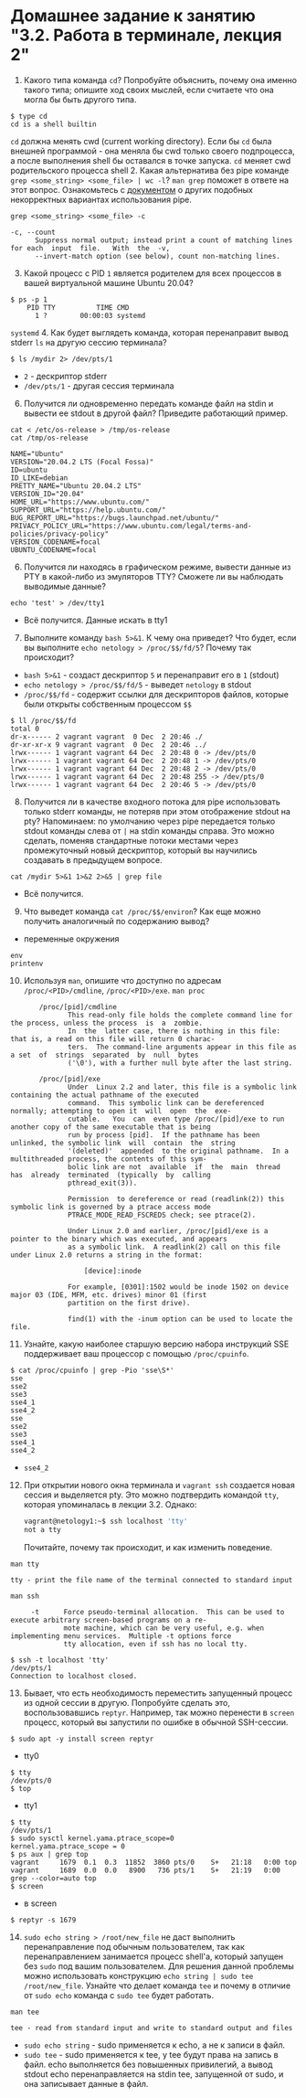 # Домашнее задание к занятию "3.2. Работа в терминале, лекция 2"

1. Какого типа команда `cd`? Попробуйте объяснить, почему она именно такого типа; опишите ход своих мыслей, если считаете что она могла бы быть другого типа.
```shell
$ type cd
cd is a shell builtin
```
`cd` должна менять cwd (current working directory). 
Если бы `cd` была внешней программой - она меняла бы cwd только своего подпроцесса, а после выполнения shell бы оставался в точке запуска. 
`cd` меняет cwd родительского процесса shell
2. Какая альтернатива без pipe команде `grep <some_string> <some_file> | wc -l`? `man grep` поможет в ответе на этот вопрос. Ознакомьтесь с [документом](http://www.smallo.ruhr.de/award.html) о других подобных некорректных вариантах использования pipe.
```shell
grep <some_string> <some_file> -c
```
```
-c, --count
      Suppress normal output; instead print a count of matching lines for each  input  file.   With  the  -v,
      --invert-match option (see below), count non-matching lines.

```
3. Какой процесс с PID `1` является родителем для всех процессов в вашей виртуальной машине Ubuntu 20.04?
```shell
$ ps -p 1
    PID TTY          TIME CMD
      1 ?        00:00:03 systemd
```
`systemd`
4. Как будет выглядеть команда, которая перенаправит вывод stderr `ls` на другую сессию терминала?
```shell
$ ls /mydir 2> /dev/pts/1
```
- `2` - дескриптор stderr
- `/dev/pts/1` - другая сессия терминала
6. Получится ли одновременно передать команде файл на stdin и вывести ее stdout в другой файл? Приведите работающий пример.
```shell
cat < /etc/os-release > /tmp/os-release
cat /tmp/os-release
```
```
NAME="Ubuntu"
VERSION="20.04.2 LTS (Focal Fossa)"
ID=ubuntu
ID_LIKE=debian
PRETTY_NAME="Ubuntu 20.04.2 LTS"
VERSION_ID="20.04"
HOME_URL="https://www.ubuntu.com/"
SUPPORT_URL="https://help.ubuntu.com/"
BUG_REPORT_URL="https://bugs.launchpad.net/ubuntu/"
PRIVACY_POLICY_URL="https://www.ubuntu.com/legal/terms-and-policies/privacy-policy"
VERSION_CODENAME=focal
UBUNTU_CODENAME=focal
```
6. Получится ли находясь в графическом режиме, вывести данные из PTY в какой-либо из эмуляторов TTY? Сможете ли вы наблюдать выводимые данные?
```shell
echo 'test' > /dev/tty1
```
- Всё получится. Данные искать в tty1
7. Выполните команду `bash 5>&1`. К чему она приведет? Что будет, если вы выполните `echo netology > /proc/$$/fd/5`? Почему так происходит?
- `bash 5>&1` - создаст дескриптор `5` и перенаправит его в `1` (stdout)
- `echo netology > /proc/$$/fd/5` - выведет `netology` в stdout
- `/proc/$$/fd` - содержит ссылки для дескрипторов файлов, которые были открыты собственным процессом `$$`
```shell
$ ll /proc/$$/fd
total 0
dr-x------ 2 vagrant vagrant  0 Dec  2 20:46 ./
dr-xr-xr-x 9 vagrant vagrant  0 Dec  2 20:46 ../
lrwx------ 1 vagrant vagrant 64 Dec  2 20:48 0 -> /dev/pts/0
lrwx------ 1 vagrant vagrant 64 Dec  2 20:48 1 -> /dev/pts/0
lrwx------ 1 vagrant vagrant 64 Dec  2 20:48 2 -> /dev/pts/0
lrwx------ 1 vagrant vagrant 64 Dec  2 20:48 255 -> /dev/pts/0
lrwx------ 1 vagrant vagrant 64 Dec  2 20:46 5 -> /dev/pts/0
```
8. Получится ли в качестве входного потока для pipe использовать только stderr команды, не потеряв при этом отображение stdout на pty? Напоминаем: по умолчанию через pipe передается только stdout команды слева от `|` на stdin команды справа.
Это можно сделать, поменяв стандартные потоки местами через промежуточный новый дескриптор, который вы научились создавать в предыдущем вопросе.
```shell
cat /mydir 5>&1 1>&2 2>&5 | grep file
```
- Всё получится.
9. Что выведет команда `cat /proc/$$/environ`? Как еще можно получить аналогичный по содержанию вывод?
- переменные окружения
```shell
env
printenv
```
10. Используя `man`, опишите что доступно по адресам `/proc/<PID>/cmdline`, `/proc/<PID>/exe`.
`man proc`
```
       /proc/[pid]/cmdline
              This read-only file holds the complete command line for the process, unless the process  is  a  zombie.
              In  the  latter case, there is nothing in this file: that is, a read on this file will return 0 charac‐
              ters.  The command-line arguments appear in this file as a set  of  strings  separated  by  null  bytes
              ('\0'), with a further null byte after the last string.
```
```
       /proc/[pid]/exe
              Under  Linux 2.2 and later, this file is a symbolic link containing the actual pathname of the executed
              command.  This symbolic link can be dereferenced normally; attempting to open it  will  open  the  exe‐
              cutable.   You  can  even type /proc/[pid]/exe to run another copy of the same executable that is being
              run by process [pid].  If the pathname has been unlinked, the symbolic link  will  contain  the  string
              '(deleted)'  appended  to the original pathname.  In a multithreaded process, the contents of this sym‐
              bolic link are not  available  if  the  main  thread  has  already  terminated  (typically  by  calling
              pthread_exit(3)).

              Permission  to dereference or read (readlink(2)) this symbolic link is governed by a ptrace access mode
              PTRACE_MODE_READ_FSCREDS check; see ptrace(2).

              Under Linux 2.0 and earlier, /proc/[pid]/exe is a pointer to the binary which was executed, and appears
              as a symbolic link.  A readlink(2) call on this file under Linux 2.0 returns a string in the format:

                  [device]:inode

              For example, [0301]:1502 would be inode 1502 on device major 03 (IDE, MFM, etc. drives) minor 01 (first
              partition on the first drive).

              find(1) with the -inum option can be used to locate the file.

```
11. Узнайте, какую наиболее старшую версию набора инструкций SSE поддерживает ваш процессор с помощью `/proc/cpuinfo`.
```shell
$ cat /proc/cpuinfo | grep -Pio 'sse\S*'
sse
sse2
sse3
sse4_1
sse4_2
sse
sse2
sse3
sse4_1
sse4_2
```
- `sse4_2`
12. При открытии нового окна терминала и `vagrant ssh` создается новая сессия и выделяется pty. Это можно подтвердить командой `tty`, которая упоминалась в лекции 3.2. Однако:

     ```bash
     vagrant@netology1:~$ ssh localhost 'tty'
     not a tty
     ```

     Почитайте, почему так происходит, и как изменить поведение.

`man tty`
```
tty - print the file name of the terminal connected to standard input
```

`man ssh`
```
     -t      Force pseudo-terminal allocation.  This can be used to execute arbitrary screen-based programs on a re‐
             mote machine, which can be very useful, e.g. when implementing menu services.  Multiple -t options force
             tty allocation, even if ssh has no local tty.
```
```shell
$ ssh -t localhost 'tty'
/dev/pts/1
Connection to localhost closed.
```
13. Бывает, что есть необходимость переместить запущенный процесс из одной сессии в другую. Попробуйте сделать это, воспользовавшись `reptyr`. Например, так можно перенести в `screen` процесс, который вы запустили по ошибке в обычной SSH-сессии.
```shell
$ sudo apt -y install screen reptyr
```
- tty0
```shell
$ tty
/dev/pts/0
$ top
```
- tty1
```shell
$ tty
/dev/pts/1
$ sudo sysctl kernel.yama.ptrace_scope=0
kernel.yama.ptrace_scope = 0
$ ps aux | grep top
vagrant     1679  0.1  0.3  11852  3860 pts/0    S+   21:18   0:00 top
vagrant     1689  0.0  0.0   8900   736 pts/1    S+   21:19   0:00 grep --color=auto top
$ screen
```
- в screen
```shell
$ reptyr -s 1679
```
14. `sudo echo string > /root/new_file` не даст выполнить перенаправление под обычным пользователем, так как перенаправлением занимается процесс shell'а, который запущен без `sudo` под вашим пользователем. Для решения данной проблемы можно использовать конструкцию `echo string | sudo tee /root/new_file`. Узнайте что делает команда `tee` и почему в отличие от `sudo echo` команда с `sudo tee` будет работать.

`man tee`

```
tee - read from standard input and write to standard output and files
```

- `sudo echo string` - sudo применяется к echo, а не к записи в файл.
- `sudo tee` - sudo применяется к tee, у tee будут права на запись в файл. echo выполняется без повышенных привилегий, а вывод stdout echo перенаправляется на stdin tee, запущенной от sudo, и она записывает данные в файл.


 